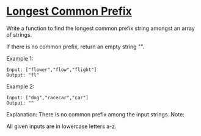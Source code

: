 [Longest Common Prefix](https://leetcode.com/problems/longest-common-prefix/)
=======================

Write a function to find the longest common prefix string amongst an array of strings.

If there is no common prefix, return an empty string "".

Example 1:
```
Input: ["flower","flow","flight"]
Output: "fl"
```

Example 2:
```
Input: ["dog","racecar","car"]
Output: ""
```
Explanation: There is no common prefix among the input strings.
Note:

All given inputs are in lowercase letters a-z.
